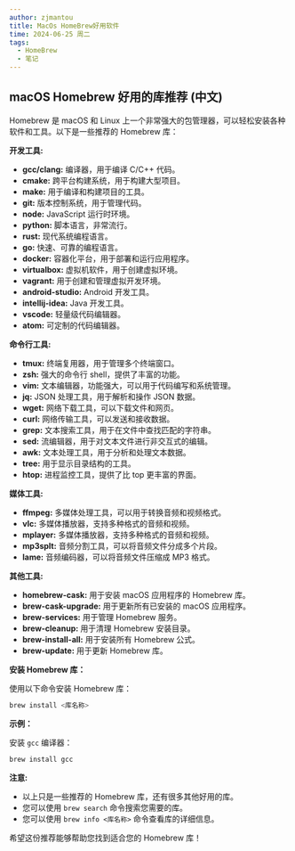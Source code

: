 ```yaml
---
author: zjmantou
title: MacOs HomeBrew好用软件
time: 2024-06-25 周二
tags:
  - HomeBrew
  - 笔记
---
```

## macOS Homebrew 好用的库推荐 (中文)

Homebrew 是 macOS 和 Linux 上一个非常强大的包管理器，可以轻松安装各种软件和工具。以下是一些推荐的 Homebrew 库：

**开发工具:**

* **gcc/clang:** 编译器，用于编译 C/C++ 代码。
* **cmake:** 跨平台构建系统，用于构建大型项目。
* **make:** 用于编译和构建项目的工具。
* **git:** 版本控制系统，用于管理代码。
* **node:** JavaScript 运行时环境。
* **python:** 脚本语言，非常流行。
* **rust:** 现代系统编程语言。
* **go:** 快速、可靠的编程语言。
* **docker:** 容器化平台，用于部署和运行应用程序。
* **virtualbox:** 虚拟机软件，用于创建虚拟环境。
* **vagrant:** 用于创建和管理虚拟开发环境。
* **android-studio:** Android 开发工具。
* **intellij-idea:** Java 开发工具。
* **vscode:** 轻量级代码编辑器。
* **atom:**  可定制的代码编辑器。

**命令行工具:**

* **tmux:**  终端复用器，用于管理多个终端窗口。
* **zsh:**  强大的命令行 shell，提供了丰富的功能。
* **vim:**  文本编辑器，功能强大，可以用于代码编写和系统管理。
* **jq:** JSON 处理工具，用于解析和操作 JSON 数据。
* **wget:** 网络下载工具，可以下载文件和网页。
* **curl:** 网络传输工具，可以发送和接收数据。
* **grep:**  文本搜索工具，用于在文件中查找匹配的字符串。
* **sed:**  流编辑器，用于对文本文件进行非交互式的编辑。
* **awk:**  文本处理工具，用于分析和处理文本数据。
* **tree:** 用于显示目录结构的工具。
* **htop:** 进程监控工具，提供了比 top 更丰富的界面。

**媒体工具:**

* **ffmpeg:**  多媒体处理工具，可以用于转换音频和视频格式。
* **vlc:**  多媒体播放器，支持多种格式的音频和视频。
* **mplayer:**  多媒体播放器，支持多种格式的音频和视频。
* **mp3splt:**  音频分割工具，可以将音频文件分成多个片段。
* **lame:**  音频编码器，可以将音频文件压缩成 MP3 格式。

**其他工具:**

* **homebrew-cask:**  用于安装 macOS 应用程序的 Homebrew 库。
* **brew-cask-upgrade:** 用于更新所有已安装的 macOS 应用程序。
* **brew-services:** 用于管理 Homebrew 服务。
* **brew-cleanup:** 用于清理 Homebrew 安装目录。
* **brew-install-all:** 用于安装所有 Homebrew 公式。
* **brew-update:** 用于更新 Homebrew 库。

**安装 Homebrew 库：**

使用以下命令安装 Homebrew 库：

```bash
brew install <库名称>
```

**示例：**

安装 `gcc` 编译器：

```bash
brew install gcc
```

**注意:**

* 以上只是一些推荐的 Homebrew 库，还有很多其他好用的库。
* 您可以使用 `brew search` 命令搜索您需要的库。
* 您可以使用 `brew info <库名称>` 命令查看库的详细信息。

希望这份推荐能够帮助您找到适合您的 Homebrew 库！
